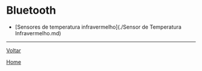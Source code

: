 # Bluetooth

* [Sensores de temperatura infravermelho](./Sensor de Temperatura Infravermelho.md)

---
[Voltar](./../)

[Home](https://lpae.github.io/)

